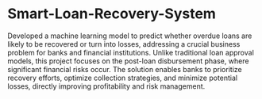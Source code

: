 # Smart-Loan-Recovery-System  
Developed a machine learning model to predict whether overdue loans are likely to be recovered or turn into losses, addressing a crucial business problem for banks and financial institutions. Unlike traditional loan approval models, this project focuses on the post-loan disbursement phase, where significant financial risks occur.
The solution enables banks to prioritize recovery efforts, optimize collection strategies, and minimize potential losses, directly improving profitability and risk management.
